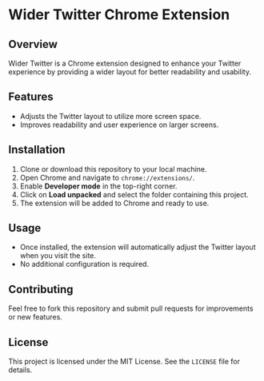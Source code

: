 # Wider Twitter Chrome Extension

## Overview
Wider Twitter is a Chrome extension designed to enhance your Twitter experience by providing a wider layout for better readability and usability.

## Features
- Adjusts the Twitter layout to utilize more screen space.
- Improves readability and user experience on larger screens.

## Installation
1. Clone or download this repository to your local machine.
2. Open Chrome and navigate to `chrome://extensions/`.
3. Enable **Developer mode** in the top-right corner.
4. Click on **Load unpacked** and select the folder containing this project.
5. The extension will be added to Chrome and ready to use.

## Usage
- Once installed, the extension will automatically adjust the Twitter layout when you visit the site.
- No additional configuration is required.

## Contributing
Feel free to fork this repository and submit pull requests for improvements or new features.

## License
This project is licensed under the MIT License. See the `LICENSE` file for details.
